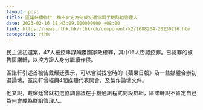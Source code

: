 ```yaml
---
layout: post
title: 區諾軒續作供　稱不肯定為何成初選協調手機群組管理人
date: 2023-02-16 18:43:09.000000000 +08:00
link: https://news.rthk.hk/rthk/ch/component/k2/1688204-20230216.htm
categories: rthk
---
```


民主派初選案，47人被控串謀顛覆國家政權罪，其中16人否認控罪。已認罪的被告區諾軒，以控方證人身分繼續作供。

區諾軒引述首被告戴耀廷表示，可以嘗試找當時的《蘋果日報》及一些媒體合辦初選論壇。區諾軒曾經與4間媒體代表開會，及製作論壇文件。

他又說，戴耀廷曾就初選協調會議在手機通訊程式開設群組，區諾軒說不肯定自己為何會成為群組管理人。
